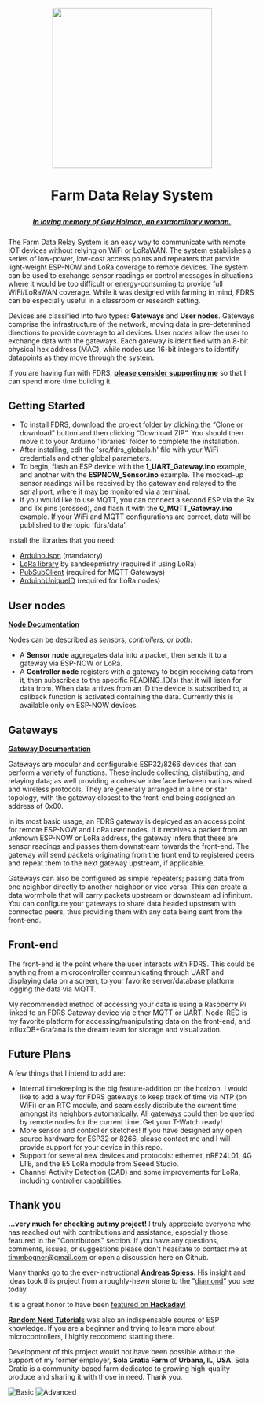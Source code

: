 <p align="center"><img src="extras/fdrs_logo.svg" width="325">

# <p align="center">Farm Data Relay System

##### <p align="center">[***In loving memory of Gay Holman, an extraordinary woman.***](https://www.facebook.com/CFECI/posts/2967989419953119) #####

The Farm Data Relay System is an easy way to communicate with remote IOT devices without relying on WiFi or LoRaWAN. The system establishes a series of low-power, low-cost access points and repeaters that provide light-weight ESP-NOW and LoRa coverage to remote devices. The system can be used to exchange sensor readings or control messages in situations where it would be too difficult or energy-consuming to provide full WiFi/LoRaWAN coverage. While it was designed with farming in mind, FDRS can be especially useful in a classroom or research setting. 

Devices are classified into two types: **Gateways** and **User nodes**. Gateways comprise the infrastructure of the network, moving data in pre-determined directions to provide coverage to all devices. User nodes allow the user to exchange data with the gateways. Each gateway is identified with an 8-bit physical hex address (MAC), while nodes use 16-bit integers to identify datapoints as they move through the system.

If you are having fun with FDRS, **[please consider supporting me](https://www.buymeacoffee.com/TimmB)** so that I can spend more time building it.

## Getting Started
- To install FDRS, download the project folder by clicking the “Clone or download” button and then clicking “Download ZIP”. You should then move it to your Arduino 'libraries' folder to complete the installation.
- After installing, edit the 'src/fdrs_globals.h' file with your WiFi credentials and other global parameters.
- To begin, flash an ESP device with the **1_UART_Gateway.ino** example, and another with the **ESPNOW_Sensor.ino** example. The mocked-up sensor readings will be received by the gateway and relayed to the serial port, where it may be monitored via a terminal.
- If you would like to use MQTT, you can connect a second ESP via the Rx and Tx pins (crossed), and flash it with the **0_MQTT_Gateway.ino** example. If your WiFi and MQTT configurations are correct, data will be published to the topic 'fdrs/data'.

 
Install the libraries that you need:
- [ArduinoJson](https://arduinojson.org/) (mandatory)
- [LoRa library](https://github.com/sandeepmistry/arduino-LoRa) by sandeepmistry (required if using LoRa)
- [PubSubClient](https://github.com/knolleary/pubsubclient/) (required for MQTT Gateways)
- [ArduinoUniqueID](https://github.com/ricaun/ArduinoUniqueID) (required for LoRa nodes)

## User nodes
**[Node Documentation](/extras/Node.md)**

Nodes can be described as *sensors, controllers, or both*:
- A **Sensor node** aggregates data into a packet, then sends it to a gateway via ESP-NOW or LoRa.
- A **Controller node** registers with a gateway to begin receiving data from it, then subscribes to the specific READING_ID(s) that it will listen for data from. When data arrives from an ID the device is subscribed to, a callback function is activated containing the data. Currently this is available only on ESP-NOW devices. 
  
## Gateways
**[Gateway Documentation](extras/Gateway.md)**
  
Gateways are modular and configurable ESP32/8266 devices that can perform a variety of functions. These include collecting, distributing, and relaying data; as well providing a cohesive interface between various wired and wireless protocols. They are generally arranged in a line or star topology, with the gateway closest to the front-end being assigned an address of 0x00.

In its most basic usage, an FDRS gateway is deployed as an access point for remote ESP-NOW and LoRa user nodes. If it receives a packet from an unknown ESP-NOW or LoRa address, the gateway infers that these are sensor readings and passes them downstream towards the front-end. The gateway will send packets originating from the front end to registered peers and repeat them to the next gateway upstream, if applicable. 
 
Gateways can also be configured as simple repeaters; passing data from one neighbor directly to another neighbor or vice versa. This can create a data wormhole that will carry packets upstream or downsteam ad infinitum. You can configure your gateways to share data headed upstream with connected peers, thus providing them with any data being sent from the front-end.
  
## Front-end
 The front-end is the point where the user interacts with FDRS. This could be anything from a microcontroller communicating through UART and displaying data on a screen, to your favorite server/database platform logging the data via MQTT.
 
My recommended method of accessing your data is using a Raspberry Pi linked to an FDRS Gateway device via either MQTT or UART. Node-RED is my favorite platform for accessing/manipulating data on the front-end, and InfluxDB+Grafana is the dream team for storage and visualization. 


## Future Plans
 A few things that I intend to add are:
- Internal timekeeping is the big feature-addition on the horizon. I would like to add a way for FDRS gateways to keep track of time via NTP (on WiFi) or an RTC module, and seamlessly distribute the current time amongst its neighbors automatically. All gateways could then be queried by remote nodes for the current time. Get your T-Watch ready!
- More sensor and controller sketches! If you have designed any open source hardware for ESP32 or 8266, please contact me and I will provide support for your device in this repo.
- Support for several new devices and protocols: ethernet, nRF24L01, 4G LTE, and the E5 LoRa module from Seeed Studio.
- Channel Activity Detection (CAD) and some improvements for LoRa, including controller capabilities.
 
## Thank you
**...very much for checking out my project!** I truly appreciate everyone who has reached out with contributions and assistance, especially those featured in the "Contributors" section. If you have any questions, comments, issues, or suggestions please don't heasitate to contact me at timmbogner@gmail.com or open a discussion here on Github.


Many thanks go to the ever-instructional [**Andreas Spiess**](https://www.youtube.com/channel/UCu7_D0o48KbfhpEohoP7YSQ). His insight and ideas took this project from a roughly-hewn stone to the "[diamond](https://youtu.be/6JI5wZABWmA)" you see today. 

It is a great honor to have been [featured on **Hackaday**!](https://hackaday.com/2022/07/02/farm-data-relay-system/)
  
[**Random Nerd Tutorials**](https://randomnerdtutorials.com/) was also an indispensable source of ESP knowledge. If you are a beginner and trying to learn more about   microcontrollers, I highly reccomend starting there.
  

Development of this project would not have been possible without the support of my former employer, **Sola Gratia Farm** of **Urbana, IL, USA**.  Sola Gratia is a community-based farm dedicated to growing high-quality produce and sharing it with those in need. Thank you.
  

  
![Basic](extras/Basic_Setup.png)
![Advanced](extras/Advanced_Setup.png)
